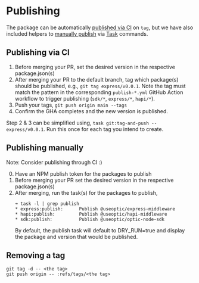 # Publishing

The package can be automatically [published via CI](#publishing-via-ci) on `tag`, but we have also included helpers to [manually publish](#publishing-manually) via [Task](https://taskfile.dev/#/) commands.

## Publishing via CI

1. Before merging your PR, set the desired version in the respective package.json(s)
2. After merging your PR to the default branch, tag which package(s) should be published, e.g., `git tag express/v0.0.1`. Note the tag must match the pattern in the corresponding `publish-*.yml` GitHub Action workflow to trigger publishing (`sdk/*`, `express/*`, `hapi/*`).
3. Push your tags, `git push origin main --tags`
4. Confirm the GHA completes and the new version is published.

Step 2 & 3 can be simplified using, `task git:tag-and-push -- express/v0.0.1`. Run this once for each tag you intend to create.

## Publishing manually

Note: Consider publishing through CI :)

0. Have an NPM publish token for the packages to publish
0. Before merging your PR set the desired version in the respective package.json(s)
0. After merging, run the task(s) for the packages to publish,
    ```
    ➜ task -l | grep publish
    * express:publish:      Publish @useoptic/express-middleware
    * hapi:publish:         Publish @useoptic/hapi-middleware
    * sdk:publish:          Publish @useoptic/optic-node-sdk
    ```
    By default, the publish task will default to DRY_RUN=true and display the package and version that would be published.

## Removing a tag

```
git tag -d -- <the tag>
git push origin -- :refs/tags/<the tag>
```
